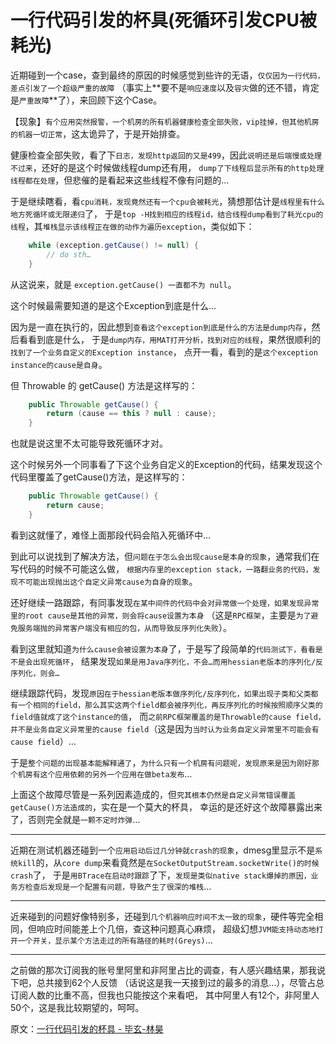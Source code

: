 
# 一行代码引发的杯具(死循环引发CPU被耗光)

近期碰到一个case，查到最终的原因的时候感觉到些许的无语，`仅仅因为一行代码，差点引发了一个超级严重的故障`
（事实上**要不是`响应速度`以及`容灾`做的还不错，肯定是`严重故障`**了），来回顾下这个Case。

【现象】`有个应用突然报警，一个机房的所有机器健康检查全部失败，vip挂掉，但其他机房的机器一切正常`，这太诡异了，于是开始排查。

健康检查全部失败，看了下`日志，发现http返回的又是499`，因此`说明还是后端慢或处理不过来`，还好的是这个时候做线程dump还有用，
`dump了下线程后显示所有的http处理线程都在处理`，但悲催的是看起来这些线程不像有问题的…

于是继续瞎看，看`cpu消耗，发现竟然还有一个cpu会被耗光`，猜想那估计是`线程里有什么地方死循环或无限递归`了，
于是`top -H找到相应的线程id，结合线程dump看到了耗光cpu的线程`，其`堆栈显示该线程正在做的动作为遍历exception`，类似如下：
```java
    while (exception.getCause() != null) {
        // do sth…
    }
```
从这说来，就是 `exception.getCause() 一直都不为 null`。

这个时候最需要知道的是这个Exception到底是什么…

因为是一直在执行的，因此想到`查看这个exception到底是什么的方法是dump内存`，然后看看到底是什么，
于是`dump内存，用MAT打开分析，找到对应的线程`，果然很顺利的`找到了一个业务自定义的Exception instance`，
点开一看，看到的是`这个exception instance的cause是自身`。

但 Throwable 的 getCause() 方法是这样写的：
```java
    public Throwable getCause() {
        return (cause == this ? null : cause);
    }
```
也就是说这里不太可能导致死循环才对。

这个时候另外一个同事看了下这个业务自定义的Exception的代码，结果发现这个代码里覆盖了getCause()方法，是这样写的：
```java
    public Throwable getCause() {
        return cause;
    }
```
看到这就懂了，难怪上面那段代码会陷入死循环中…

到此可以说找到了解决方法，但`问题在于怎么会出现cause是本身的现象`，通常我们在写代码的时候不可能这么做，
`根据内存里的exception stack，一路翻业务的代码，发现不可能出现抛出这个自定义异常cause为自身的现象`。

还好继续一路跟踪，有同事发现`在某中间件的代码中会对异常做一个处理，如果发现异常里的root cause是其他的异常，则会将cause设置为本身`
（这是`RPC框架`，主要是`为了避免服务端抛的异常客户端没有相应的包，从而导致反序列化失败`）。

看到这里就知道`为什么cause会被设置为本身`了，于是写了段简单的`代码测试下，看看是不是会出现死循环`，
结果发现`如果是用Java序列化，不会…而用hessian老版本的序列化/反序列化，则会…`

继续跟踪代码，发现`原因在于hessian老版本做序列化/反序列化，如果出现子类和父类都有一个相同的field，那么其实这两个field都会被序列化，再反序列化的时候按照顺序父类的field值就成了这个instance的值`，
而`之前RPC框架覆盖的是Throwable的cause field，并不是业务自定义异常里的cause field`（这是因为`当时认为业务自定义异常里不可能会有cause field`）…

于是`整个问题的出现基本能解释通了`，`为什么只有一个机房有问题呢，发现原来是因为刚好那个机房有这个应用依赖的另外一个应用在做beta发布`…

上面这个故障尽管是一系列因素造成的，但`究其根本仍然是自定义异常错误覆盖getCause()方法造成的`，实在是一个莫大的杯具，
幸运的是还好这个故障暴露出来了，否则完全就是`一颗不定时炸弹`…

---
近期在测试机器还碰到一个`应用启动后过几分钟就crash的现象`，dmesg里显示不是`系统kill`的，从`core dump`来看竟然是`在SocketOutputStream.socketWrite()的时候crash`了，
于是`用BTrace在启动时跟踪`了下，`发现是类似native stack爆掉的原因，业务方检查后发现是一个配置有问题，导致产生了很深的堆栈`…

---
近来碰到的问题好像特别多，还碰到`几个机器响应时间不太一致的现象`，硬件等完全相同，但响应时间能差上个几倍，查这种问题真心麻烦，
超级幻想`JVM能支持动态地打开一个开关，显示某个方法走过的所有路径的耗时(Greys)`…

---
之前做的那次订阅我的账号里阿里和非阿里占比的调查，有人感兴趣结果，那我说下吧，总共接到62个人反馈
（话说这是我一天接到过的最多的消息…），尽管占总订阅人数的比重不高，但我也只能按这个来看吧，
其中阿里人有12个，非阿里人50个，这是我比较期望的，呵呵。



原文：[一行代码引发的杯具 - 毕玄-林昊](http://hellojava.info/?p=180)
